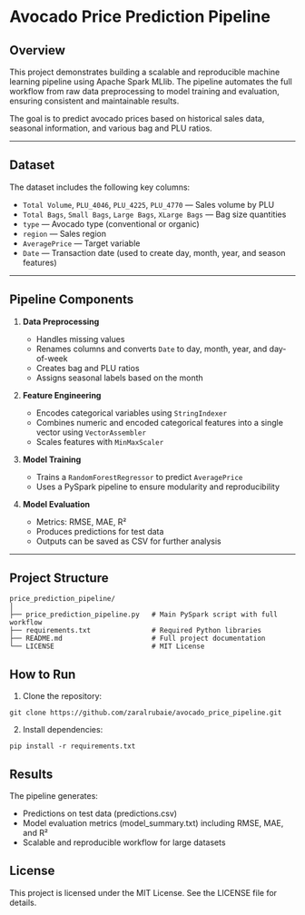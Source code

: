 # Avocado Price Prediction Pipeline

## Overview

This project demonstrates building a scalable and reproducible machine learning pipeline using Apache Spark MLlib. The pipeline automates the full workflow from raw data preprocessing to model training and evaluation, ensuring consistent and maintainable results.

The goal is to predict avocado prices based on historical sales data, seasonal information, and various bag and PLU ratios.

---

## Dataset

The dataset includes the following key columns:

- `Total Volume`, `PLU_4046`, `PLU_4225`, `PLU_4770` — Sales volume by PLU
- `Total Bags`, `Small Bags`, `Large Bags`, `XLarge Bags` — Bag size quantities
- `type` — Avocado type (conventional or organic)
- `region` — Sales region
- `AveragePrice` — Target variable
- `Date` — Transaction date (used to create day, month, year, and season features)

---

## Pipeline Components

1. **Data Preprocessing**
   - Handles missing values
   - Renames columns and converts `Date` to day, month, year, and day-of-week
   - Creates bag and PLU ratios
   - Assigns seasonal labels based on the month

2. **Feature Engineering**
   - Encodes categorical variables using `StringIndexer`
   - Combines numeric and encoded categorical features into a single vector using `VectorAssembler`
   - Scales features with `MinMaxScaler`

3. **Model Training**
   - Trains a `RandomForestRegressor` to predict `AveragePrice`
   - Uses a PySpark pipeline to ensure modularity and reproducibility

4. **Model Evaluation**
   - Metrics: RMSE, MAE, R²
   - Produces predictions for test data
   - Outputs can be saved as CSV for further analysis

---

## Project Structure

```text
price_prediction_pipeline/
│
├── price_prediction_pipeline.py   # Main PySpark script with full workflow
├── requirements.txt               # Required Python libraries
├── README.md                      # Full project documentation
└── LICENSE                        # MIT License

````
## How to Run
1. Clone the repository:
````
git clone https://github.com/zaralrubaie/avocado_price_pipeline.git
````
2. Install dependencies:
````
pip install -r requirements.txt
````
## Results

The pipeline generates:

- Predictions on test data (predictions.csv)
- Model evaluation metrics (model_summary.txt) including RMSE, MAE, and R²
- Scalable and reproducible workflow for large datasets

## License

This project is licensed under the MIT License. See the LICENSE file for details.


